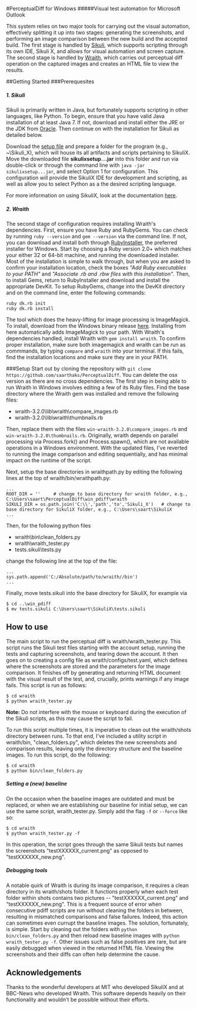 #PerceptualDiff for Windows
#####Visual test automation for Microsoft Outlook

This system relies on two major tools for carrying out the visual automation, effectively splitting it up into two stages: generating the screenshots, and performing an image comparison between the new build and the accepted build. The first stage is handled by [Sikuli](http://www.sikuli.org), which supports scripting through its own IDE, Sikuli X, and allows for visual automation and screen capture. The second stage is handled by [Wraith](http://bbc-news.github.io/wraith/), which carries out perceptual diff operation on the captured images and creates an HTML file to view the results. 

##Getting Started
###Prerequesites
##### 1. Sikuli
Sikuli is primarily written in Java, but fortunately supports scripting in other languages, like Python. To begin, ensure that you have valid Java installation of at least Java 7. If not, download and install either the JRE or the JDK from [Oracle](http://www.oracle.com/technetwork/java/javase/downloads/index.html). Then continue on with the installation for Sikuli as detailed below.

Download the [setup file](https://launchpad.net/sikuli/sikulix/1.1.0) and prepare a folder for the program (e.g., ~\Sikuli_X), which will house its all artifacts and scripts pertaining to SikuliX. Move the downloaded file **sikulixsetup**...**.jar** into this folder and run via double-click or through the command line with `java -jar sikulixsetup...jar`, and select Option 1 for configuration. This configuration will provide the SikuliX IDE for development and scripting, as well as allow you to select Python as a the desired scripting language.

For more information on using SikuliX, look at the documentation [here](http://sikulix.com/quickstart/).
##### 2. Wraith
The second stage of configuration requires installing Wraith's dependencies. First, ensure you have Ruby and RubyGems. You can check by running `ruby --version` and `gem --version` via the command line. If not, you can download and install both through [RubyInstaller](http://rubyinstaller.org/downloads/), the preferred installer for Windows. Start by choosing a Ruby version 2.0+ which matches your either 32 or 64-bit machine, and running the downloaded installer. Most of the installation is simple to walk through, but when you are asked to confirm your installation location, check the boxes _"Add Ruby executables to your PATH"_ and _"Associate .rb and .rbw files with this installation"_. Then, to install Gems, return to RubyInstaller and download and install the appropriate DevKit. To setup RubyGems, change into the DevKit directory and on the command line, enter the following commands:
```
ruby dk.rb init
ruby dk.rb install
```
The tool which does the heavy-lifting for image processing is ImageMagick. To install, download from the Windows binary release [here](http://www.imagemagick.org/script/binary-releases.php#windows). Installing from here automatically adds ImageMagick to your path. With Wraith's dependencies handled, install Wraith with `gem install wraith`. To confirm proper installation, make sure both imagemagick and wraith can be run as commmands, by typing `compare` and `wraith` into your terminal. If this fails, find the installation locations and make sure they are in your PATH.

###Setup
Start out by cloning the repository with `git clone https://github.com/saarthaks/PerceptualDiff`. You can delete the osx version as there are no cross dependencies. The first step in being able to run Wraith in Windows involves editing a few of its Ruby files. Find the base directory where the Wraith gem was installed and remove the following files:
* wraith-3.2.0\lib\wraith\compare_images.rb
* wraith-3.2.0\lib\wraith\thumbnails.rb

Then, replace them with the files `win-wraith-3.2.0\compare_images.rb` and `win-wraith-3.2.0\thumbnails.rb`. Originally, wraith depends on parallel processing via Process.fork() and Process.spawn(), which are not available operations in a Windows environment. With the updated files, I've reverted to running the image comparison and editing sequentially, and has minimal impact on the runtime of the script. 

Next, setup the base directories in wraithpath.py by editing the following lines at the top of wraith/bin/wraithpath.py: 
```
...
ROOT_DIR = ''     # change to base directory for wraith folder, e.g., C:\Users\saart\PerceptualDiff\win_pdiff\wraith
SIKULI_DIR = os.path.join('C:\\','path','to','Sikuli_X')   # change to base directory for SikuliX folder, e.g., C:\Users\saart\SikuliX
...
```
Then, for the following python files
 * wraith\bin\clean_folders.py
 * wraith\wraith_tester.py
 * tests.sikuli\tests.py

change the following line at the top of the file:
```
...
sys.path.append('C:/Absolute/path/to/wraith//bin')
...
```
Finally, move tests.sikuli into the base directory for SikuliX, for example via 
```
$ cd ..\win_pdiff
$ mv tests.sikuli C:\Users\saart\SikuliX\tests.sikuli
```

## How to use
The main script to run the perceptual diff is wraith/wraith_tester.py. This script runs the Sikuli test files starting with the account setup, running the tests and capturing screenshots, and tearing down the account. It then goes on to creating a config file as wraith/configs/test.yaml, which defines where the screenshots are stored and the parameters for the image comparison. It finishes off by generating and returning HTML document with the visual result of the test, and, crucially, prints warnings if any image fails. This script is run as follows:
```
$ cd wraith
$ python wraith_tester.py
```
**Note:** Do not interfere with the mouse or keyboard during the execution of the Sikuli scripts, as this may cause the script to fail.

To run this script multiple times, it is imperative to clean out the wraith/shots directory between runs. To that end, I've included a utility script in wraith/bin, "clean_folders.py", which deletes the new screenshots and comparison results, leaving only the directory structure and the baseline images. To run this script, do the following:
```
$ cd wraith
$ python bin/clean_folders.py
```
##### Setting a (new) baseline
On the occasion when the baseline images are outdated and must be replaced, or when we are establishing our baseline for initial setup, we can use the same script, wraith_tester.py. Simply add the flag `-f` or `--force` like so:
```
$ cd wraith
$ python wraith_tester.py -f
```
In this operation, the script goes through the same Sikuli tests but names the screenshots "testXXXXXX_current.png" as opposed to "testXXXXXX_new.png". 
##### Debugging tools
A notable quirk of Wraith is during its image comparison, it requires a clean directory in its wraith/shots folder. It functions properly when each test folder within shots contains two pictures -- "testXXXXXX_current.png" and "testXXXXXX_new.png". This is a frequent source of error when consecutive pdiff scripts are run without cleaning the folders in between, resulting in mismatched comparisons and false failures. Indeed, this action can sometimes even currupt the baseline images.
The solution, fortunately, is simple. Start by cleaning out the folders with `python bin/clean_folders.py` and then reload new baseline images with `python wraith_tester.py -f`.
Other issues such as false positives are rare, but are easily debugged when viewed in the returned HTML file. Viewing the screenshots and their diffs can often help determine the cause.

## Acknowledgements
Thanks to the wonderful developers at MIT who developed SikuliX and at BBC-News who developed Wraith. This software depends heavily on their functionality and wouldn't be possible without their efforts.
